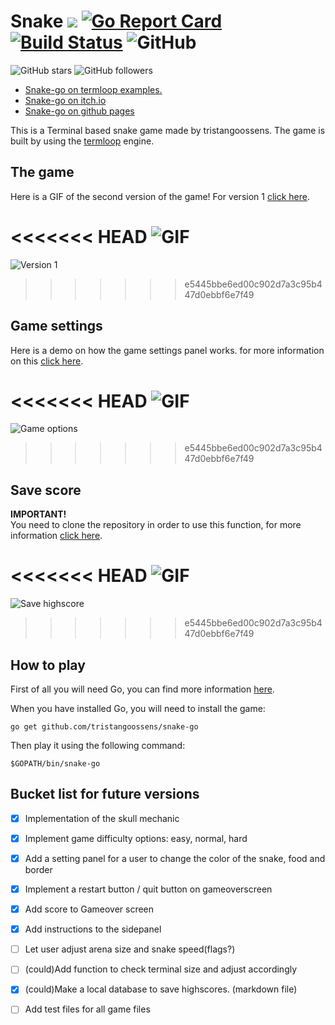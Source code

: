 # Snake [![](https://godoc.org/github.com/nathany/looper?status.svg)](https://godoc.org/github.com/tristangoossens/snake-go/game) [![Go Report Card](https://goreportcard.com/badge/github.com/tristangoossens/snake-go)](https://goreportcard.com/report/github.com/tristangoossens/snake-go) [![Build Status](https://travis-ci.com/tristangoossens/snake-go.svg?branch=master)](https://travis-ci.com/tristangoossens/snake-go) ![GitHub](https://img.shields.io/github/license/tristangoossens/snake-go)

![GitHub stars](https://img.shields.io/github/stars/tristangoossens/snake-go?style=social) ![GitHub followers](https://img.shields.io/github/followers/tristangoossens?style=social)

- [Snake-go on termloop examples.](https://github.com/JoelOtter/termloop)
- [Snake-go on itch.io](https://tristangoossens.itch.io/snake-go)
- [Snake-go on github pages](https://tristangoossens.github.io/snake-go/)

This is a Terminal based snake game made by tristangoossens. The game is built by using the [termloop](https://github.com/JoelOtter/termloop) engine.

## The game

Here is a GIF of the second version of the game! For version 1 [click here](https://github.com/tristangoossens/snake-go/tree/v1).

<<<<<<< HEAD
![GIF](https://github.com/tristangoossens/snake-go/blob/master/images/game-v2.gif)
=======
![](https://github.com/tristangoossens/snake-go/blob/master/images/game-v2.gif "Version 1")
>>>>>>> e5445bbe6ed00c902d7a3c95b447d0ebbf6e7f49

## Game settings

Here is a demo on how the game settings panel works. for more information on this [click here](https://github.com/tristangoossens/snake-go/blob/master/docs/gameoptions.md).

<<<<<<< HEAD
![GIF](https://github.com/tristangoossens/snake-go/blob/master/images/gameoptions.gif)
=======
![](https://github.com/tristangoossens/snake-go/blob/master/images/gameoptions.gif "Game options")
>>>>>>> e5445bbe6ed00c902d7a3c95b447d0ebbf6e7f49

## Save score

**IMPORTANT!**    
You need to clone the repository in order to use this function, for more information [click here](https://github.com/tristangoossens/snake-go/blob/master/docs/instructions.md).

<<<<<<< HEAD
![GIF](https://github.com/tristangoossens/snake-go/blob/master/images/savehighscore.gif)
=======
![](https://github.com/tristangoossens/snake-go/blob/master/images/savehighscore.gif "Save highscore")
>>>>>>> e5445bbe6ed00c902d7a3c95b447d0ebbf6e7f49

## How to play

First of all you will need Go, you can find more information [here](https://golang.org/).

When you have installed Go, you will need to install the game:

```shell
go get github.com/tristangoossens/snake-go
```

Then play it using the following command:

```shell
$GOPATH/bin/snake-go
```

## Bucket list for future versions

- [x] Implementation of the skull mechanic
- [x] Implement game difficulty options: easy, normal, hard
- [x] Add a setting panel for a user to change the color of the snake, food and border
- [x] Implement a restart button / quit button on gameoverscreen
- [x] Add score to Gameover screen
- [x] Add instructions to the sidepanel
- [ ] Let user adjust arena size and snake speed(flags?)
- [ ] (could)Add function to check terminal size and adjust accordingly
- [x] (could)Make a local database to save highscores. (markdown file)
- [ ] Add test files for all game files


